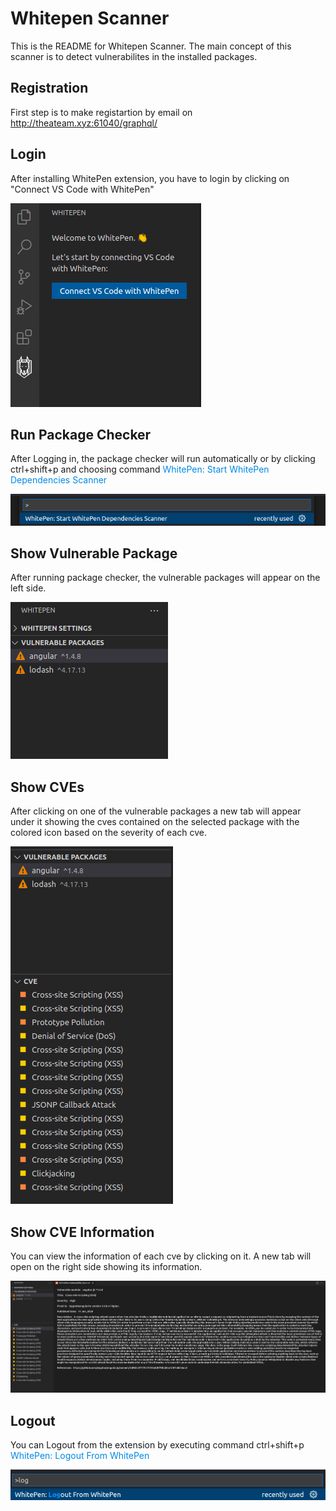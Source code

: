 # Whitepen Scanner

This is the README for Whitepen Scanner. The main concept of this scanner is to detect vulnerabilites in the installed packages.

## Registration

First step is to make registartion by email on http://theateam.xyz:61040/graphql/ 

## Login

After installing WhitePen extension, you have to login by clicking on "Connect VS Code with WhitePen"  

![Login](media/images/login.png)

## Run Package Checker

After Logging in, the package checker will run automatically or by clicking ctrl+shift+p and choosing command <span style="color: #008ae6"> WhitePen: Start WhitePen Dependencies Scanner</span>

![Login](media/images/dep_scan.png)

## Show Vulnerable Package

After running package checker, the vulnerable packages will appear on the left side.

![Login](media/images/vuln_packages.png)


## Show CVEs

After clicking on one of the vulnerable packages a new tab will appear under it showing the cves contained on the selected package with the colored icon based on the severity of each cve.

![Login](media/images/cve_info.png)


## Show CVE Information

You can view the information of each cve by clicking on it. A new tab will open on the right side showing its information.

![Login](media/images/cve_details.png)


## Logout

You can Logout from the extension by executing command ctrl+shift+p <span style="color: #008ae6"> WhitePen: Logout From WhitePen</span>  
 
 ![Login](media/images/logout.png)